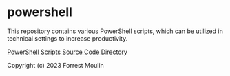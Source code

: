 # powershell
This repository contains various PowerShell scripts, which can be utilized in technical settings to increase productivity.

<a href="https://github.com/ffm5113/powershell/tree/main/src">PowerShell Scripts Source Code Directory</a>

Copyright (c) 2023 Forrest Moulin
